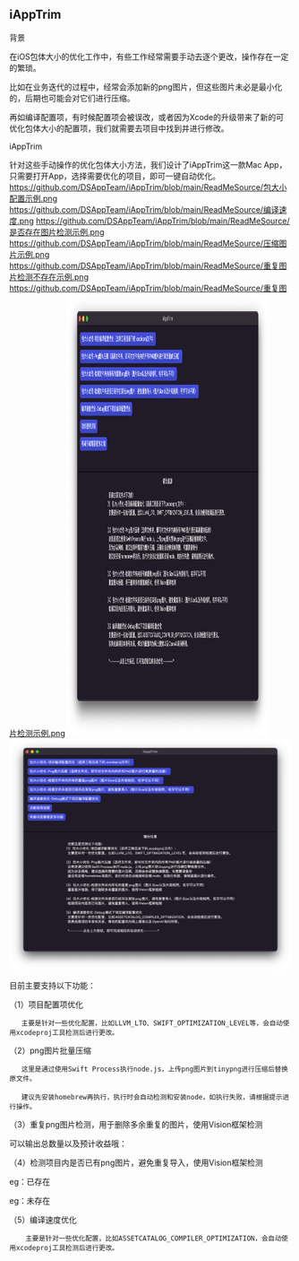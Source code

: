 ## iAppTrim

背景

在iOS包体大小的优化工作中，有些工作经常需要手动去逐个更改，操作存在一定的繁琐。

比如在业务迭代的过程中，经常会添加新的png图片，但这些图片未必是最小化的，后期也可能会对它们进行压缩。

再如编译配置项，有时候配置项会被误改，或者因为Xcode的升级带来了新的可优化包体大小的配置项，我们就需要去项目中找到并进行修改。

iAppTrim

针对这些手动操作的优化包体大小方法，我们设计了iAppTrim这一款Mac App，只需要打开App，选择需要优化的项目，即可一键自动优化。
https://github.com/DSAppTeam/iAppTrim/blob/main/ReadMeSource/包大小配置示例.png
https://github.com/DSAppTeam/iAppTrim/blob/main/ReadMeSource/编译速度.png
https://github.com/DSAppTeam/iAppTrim/blob/main/ReadMeSource/是否存在图片检测示例.png
https://github.com/DSAppTeam/iAppTrim/blob/main/ReadMeSource/压缩图片示例.png
https://github.com/DSAppTeam/iAppTrim/blob/main/ReadMeSource/重复图片检测不存在示例.png
https://github.com/DSAppTeam/iAppTrim/blob/main/ReadMeSource/重复图片检测示例.png
<img src="https://github.com/DSAppTeam/iAppTrim/blob/main/ReadMeSource/App首页示例.png" width = "360" height = "790"/>
![App首页示例.png](https://github.com/DSAppTeam/iAppTrim/blob/main/ReadMeSource/App首页示例.png)


目前主要支持以下功能：

（1）项目配置项优化

       主要是针对一些优化配置，比如LLVM_LTO、SWIFT_OPTIMIZATION_LEVEL等，会自动使用xcodeproj工具检测后进行更改。



（2）png图片批量压缩

       这里是通过使用Swift Process执行node.js，上传png图片到tinypng进行压缩后替换原文件。

       建议先安装homebrew再执行，执行时会自动检测和安装node，如执行失败，请根据提示进行操作。



（3）重复png图片检测，用于删除多余重复的图片，使用Vision框架检测



可以输出总数量以及预计收益哦：

（4）检测项目内是否已有png图片，避免重复导入，使用Vision框架检测

eg：已存在



eg：未存在



（5）编译速度优化

        主要是针对一些优化配置，比如ASSETCATALOG_COMPILER_OPTIMIZATION，会自动使用xcodeproj工具检测后进行更改。


